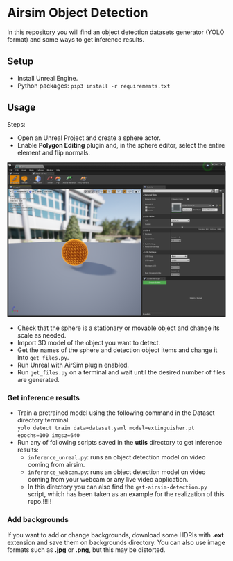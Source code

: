 # Airsim Object Detection
In this repository you will find an object detection datasets generator (YOLO format) and some ways to get inference results.

## Setup

- Install Unreal Engine.  
- Python packages: `pip3 install -r requirements.txt`

## Usage
Steps:

- Open an Unreal Project and create a sphere actor.
- Enable **Polygon Editing** plugin and, in the sphere editor, select the entire element and flip normals.

![image](.doc/sphere_edit.png)

- Check that the sphere is a stationary or movable object and change its scale as needed.
- Import 3D model of the object you want to detect.
- Get the names of the sphere and detection object items and change it into `get_files.py`.
- Run Unreal with AirSim plugin enabled.  
- Run `get_files.py` on a terminal and wait until the desired number of files are generated.  

### Get inference results
- Train a pretrained model using the following command in the Dataset directory terminal:  
`yolo detect train data=dataset.yaml model=extinguisher.pt epochs=100 imgsz=640`  
- Run any of following scripts saved in the **utils** directory to get inference results:
    - `inference_unreal.py`: runs an object detection model on video coming from airsim.  
    - `inference_webcam.py`: runs an object detection model on video coming from your webcam or any live video application.  
    - In this directory you can also find the `gst-airsim-detection.py` script, which has been taken as an example for the realization of this repo.!!!!!

### Add backgrounds
If you want to add or change backgrounds, download some HDRIs with **.ext** extension and save them on backgrounds directory. You can also use image formats such as **.jpg** or **.png**, but this may be distorted.
